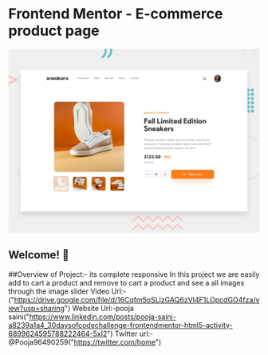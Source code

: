 # Frontend Mentor - E-commerce product page

![Design preview for the E-commerce product page coding challenge](./design/desktop-preview.jpg)

## Welcome! 👋

##Overview of Project:-
its complete responsive In this project we are easily add to cart a product and remove to cart a product and see a all images through the image slider
Video Url:-("https://drive.google.com/file/d/16Cqfm5oSLlzGAQ6zVI4F1LOpcdGO4fza/view?usp=sharing")
Website Url:-pooja saini("https://www.linkedin.com/posts/pooja-saini-a8239a1a4_30daysofcodechallenge-frontendmentor-html5-activity-6899624595788222464-5xI2")
Twitter url:-@Pooja96490259("https://twitter.com/home")
